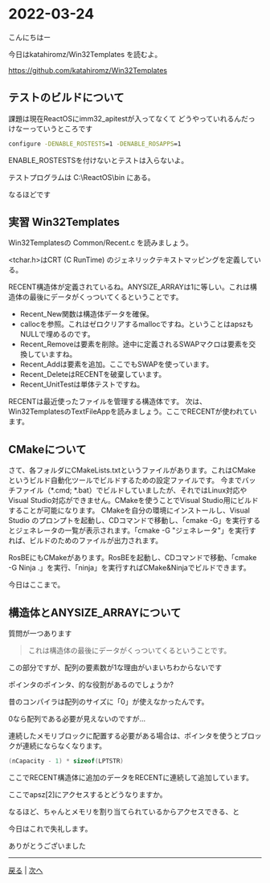 # 2022-03-24

こんにちはー

今日はkatahiromz/Win32Templates を読むよ。

https://github.com/katahiromz/Win32Templates

## テストのビルドについて

課題は現在ReactOSにimm32_apitestが入ってなくて
どうやっていれるんだっけなーっていうところです

```cmd
configure -DENABLE_ROSTESTS=1 -DENABLE_ROSAPPS=1
```

ENABLE_ROSTESTSを付けないとテストは入らないよ。

テストプログラムは C:\ReactOS\bin にある。

なるほどです

## 実習 Win32Templates

Win32Templatesの Common/Recent.c を読みましょう。

<tchar.h>はCRT (C RunTime) のジェネリックテキストマッピングを定義している。

RECENT構造体が定義されているね。ANYSIZE_ARRAYは1に等しい。これは構造体の最後にデータがくっついてくるということです。

- Recent_New関数は構造体データを確保。
- callocを参照。これはゼロクリアするmallocですね。ということはapszもNULLで埋めるのです。
- Recent_Removeは要素を削除。途中に定義されるSWAPマクロは要素を交換していますね。
- Recent_Addは要素を追加。ここでもSWAPを使っています。
- Recent_DeleteはRECENTを破棄しています。
- Recent_UnitTestは単体テストですね。

RECENTは最近使ったファイルを管理する構造体です。
次は、Win32TemplatesのTextFileAppを読みましょう。ここでRECENTが使われています。

## CMakeについて

さて、各フォルダにCMakeLists.txtというファイルがあります。これはCMakeというビルド自動化ツールでビルドするための設定ファイルです。
今までバッチファイル（*.cmd; *.bat）でビルドしていましたが、それではLinux対応やVisual Studio対応ができません。CMakeを使うことでVisual Studio用にビルドすることが可能になります。
CMakeを自分の環境にインストールし、Visual Studio のプロンプトを起動し、CDコマンドで移動し、「cmake -G」を実行するとジェネレータの一覧が表示されます。「cmake -G "ジェネレータ"」を実行すれば、ビルドのためのファイルが出力されます。

RosBEにもCMakeがあります。RosBEを起動し、CDコマンドで移動、「cmake -G Ninja .」を実行、「ninja」を実行すればCMake&Ninjaでビルドできます。

今日はここまで。

## 構造体とANYSIZE_ARRAYについて

質問が一つあります

> これは構造体の最後にデータがくっついてくるということです。

この部分ですが、配列の要素数が1な理由がいまいちわからないです

ポインタのポインタ、的な役割があるのでしょうか?

昔のコンパイラは配列のサイズに「0」が使えなかったんです。

0なら配列である必要が見えないのですが...

連続したメモリブロックに配置する必要がある場合は、ポインタを使うとブロックが連続にならなくなります。

```c
(nCapacity - 1) * sizeof(LPTSTR)
```

ここでRECENT構造体に追加のデータをRECENTに連続して追加しています。

ここでapsz[2]にアクセスするとどうなりますか。

なるほど、ちゃんとメモリを割り当てられているからアクセスできる、と

今日はこれで失礼します。

ありがとうございました

---

[戻る](2022-03-22.md) | [次へ](2022-03-25.md)
